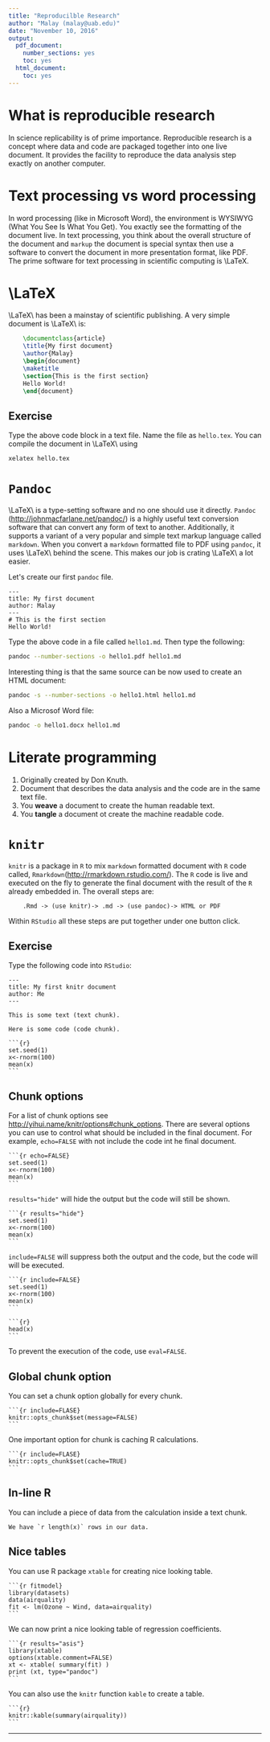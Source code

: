 ```yaml
---
title: "Reproducilble Research"
author: "Malay (malay@uab.edu)"
date: "November 10, 2016"
output:
  pdf_document:
    number_sections: yes
    toc: yes
  html_document:
    toc: yes
---
```


# What is reproducible research

In science replicability is of prime importance. Reproducible research is a concept where data and code are packaged together into one live document. It provides the facility to reproduce the data analysis step exactly on another computer.

# Text processing vs word processing

In word processing (like in Microsoft Word), the environment is WYSIWYG (What You See Is What You Get). You exactly see the formatting of the document live. In text processing, you think about the overall structure of the document and `markup` the document is special syntax then use a software to convert the document in more presentation format, like PDF. The prime software for text processing in scientific computing is \LaTeX.


# \LaTeX

\LaTeX\ has been a mainstay of scientific publishing. A very simple document is \LaTeX\ is:

```latex
    \documentclass{article}
    \title{My first document}
    \author{Malay}
    \begin{document}
    \maketitle
    \section{This is the first section}
    Hello World!
    \end{document}
```

## Exercise
Type the above code block in a text file. Name the file as `hello.tex`. You can compile the document in \LaTeX\ using

```bash
xelatex hello.tex
```

# `Pandoc`
\LaTeX\ is a type-setting software and no one should use it directly. `Pandoc` (<http://johnmacfarlane.net/pandoc/>) is a highly useful text conversion software that can convert any form of text to another. Additionally, it supports a variant of a very popular and simple text markup language called `markdown`. When you convert a `markdown` formatted file to PDF using `pandoc`, it uses \LaTeX\ behind the scene. This makes our job is crating \LaTeX\ a lot easier.

Let's create our first `pandoc` file.

```{.markdown}
---
title: My first document
author: Malay
---
# This is the first section
Hello World!
```
Type the above code in a file called `hello1.md`. Then type the following:


```bash
pandoc --number-sections -o hello1.pdf hello1.md
```
Interesting thing is that the same source can be now used to create an HTML document:


```bash
pandoc -s --number-sections -o hello1.html hello1.md
```
Also a Microsof Word file:


```bash
pandoc -o hello1.docx hello1.md
```

# Literate programming

1. Originally created by Don Knuth.
2. Document that describes the data analysis and the code are in the same text file.
3. You **weave** a document to create the human readable text.
4. You **tangle** a document ot create the machine readable code.

# `knitr`
`knitr` is a package in `R` to mix `markdown` formatted document with `R` code called, `Rmarkdown`(<http://rmarkdown.rstudio.com/>). The `R` code is live and executed on the fly to generate the final document with the result of the `R` already embedded in. The overall steps are:

```
	.Rmd -> (use knitr)-> .md -> (use pandoc)-> HTML or PDF
```
Within `RStudio` all these steps are put together under one button click.

## Exercise

Type the following code into `RStudio`:


    ---
    title: My first knitr document
    author: Me
    ---

    This is some text (text chunk).

    Here is some code (code chunk).

    ```{r}
    set.seed(1)
    x<-rnorm(100)
    mean(x)
    ```

## Chunk options

For a list of chunk options see <http://yihui.name/knitr/options#chunk_options>. There are several options you can use to control what should be included in the final document. For example, `echo=FALSE` with not include the code int he final document.

    ```{r echo=FALSE}
    set.seed(1)
    x<-rnorm(100)
    mean(x)
    ```

`results="hide"` will hide the output but the code will still be shown.

    ```{r results="hide"}
    set.seed(1)
    x<-rnorm(100)
    mean(x)
    ```

`include=FALSE` will suppress both the output and the code, but the code will will be executed.

    ```{r include=FALSE}
    set.seed(1)
    x<-rnorm(100)
    mean(x)
    ```

    ```{r}
    head(x)
    ```

To prevent the execution of the code, use `eval=FALSE`.

## Global chunk option

You can set a chunk option globally for every chunk.

    ```{r include=FLASE}
    knitr::opts_chunk$set(message=FALSE)
    ```

One important option for chunk is caching R calculations.

    ```{r include=FLASE}
    knitr::opts_chunk$set(cache=TRUE)
    ```

## In-line R

You can include a piece of data from the calculation inside a text chunk.

    We have `r length(x)` rows in our data.


## Nice tables

You can use R package `xtable` for creating nice looking table.

    ```{r fitmodel}
    library(datasets)
    data(airquality)
    fit <- lm(Ozone ~ Wind, data=airquality)
    ```
We can now print a nice looking table of regression coefficients.

    ```{r results="asis"}
    library(xtable)
    options(xtable.comment=FALSE)
    xt <- xtable( summary(fit) )
    print (xt, type="pandoc")
    ```

You can also use the `knitr` function `kable` to create a table.

    ```{r}
    knitr::kable(summary(airquality))
    ```

* * * *
